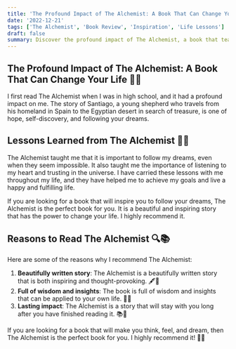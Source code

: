 ```yaml
---
title: 'The Profound Impact of The Alchemist: A Book That Can Change Your Life 📖✨'
date: '2022-12-21'
tags: ['The Alchemist', 'Book Review', 'Inspiration', 'Life Lessons']
draft: false
summary: Discover the profound impact of The Alchemist, a book that teaches the importance of following your dreams, listening to your heart, and trusting the universe. Explore the reasons why this beautifully written story is both inspiring and thought-provoking, making it a must-read for anyone seeking a life-changing experience.
---
```


## The Profound Impact of The Alchemist: A Book That Can Change Your Life 📖✨

I first read The Alchemist when I was in high school, and it had a profound impact on me. The story of Santiago, a young shepherd who travels from his homeland in Spain to the Egyptian desert in search of treasure, is one of hope, self-discovery, and following your dreams.

## Lessons Learned from The Alchemist 🌟🧭

The Alchemist taught me that it is important to follow my dreams, even when they seem impossible. It also taught me the importance of listening to my heart and trusting in the universe. I have carried these lessons with me throughout my life, and they have helped me to achieve my goals and live a happy and fulfilling life.

If you are looking for a book that will inspire you to follow your dreams, The Alchemist is the perfect book for you. It is a beautiful and inspiring story that has the power to change your life. I highly recommend it.

## Reasons to Read The Alchemist 🔍📚

Here are some of the reasons why I recommend The Alchemist:

1. **Beautifully written story**: The Alchemist is a beautifully written story that is both inspiring and thought-provoking. 🖋️🌟
2. **Full of wisdom and insights**: The book is full of wisdom and insights that can be applied to your own life. 🧠🌱
3. **Lasting impact**: The Alchemist is a story that will stay with you long after you have finished reading it. 📚💫

If you are looking for a book that will make you think, feel, and dream, then The Alchemist is the perfect book for you. I highly recommend it! 🌈🌠
